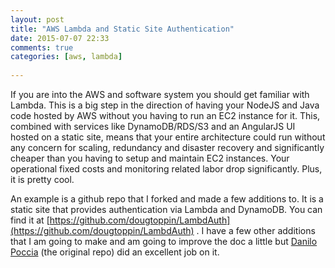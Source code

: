 ```yaml
---
layout: post
title: "AWS Lambda and Static Site Authentication"
date: 2015-07-07 22:33
comments: true
categories: [aws, lambda]
 
---
```

If you are into the AWS and software system you should get familiar with Lambda.
This is a big step in the direction of having your NodeJS and Java code hosted by AWS without you having to run an EC2 instance for it.
This, combined with services like DynamoDB/RDS/S3 and an AngularJS UI hosted on a static site, means that your entire architecture could run without any concern for scaling, redundancy and disaster recovery and significantly cheaper than you having to setup and maintain EC2 instances.
Your operational fixed costs and monitoring related labor drop significantly. Plus, it is pretty cool.

An example is a github repo that I forked and made a few additions to. It is a static site that provides authentication via Lambda and DynamoDB.
You can find it at [https://github.com/dougtoppin/LambdAuth](https://github.com/dougtoppin/LambdAuth) .
I have a few other additions that I am going to make and am going to improve the doc a little but [Danilo Poccia](https://github.com/danilop/LambdAuth) (the original repo) did an excellent job on it.